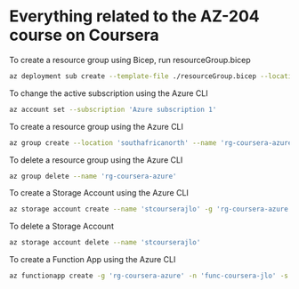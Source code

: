 # Everything related to the AZ-204 course on Coursera

To create a resource group using Bicep, run resourceGroup.bicep 
``` bash
az deployment sub create --template-file ./resourceGroup.bicep --location southafricanorth  
```

To change the active subscription using the Azure CLI
```bash
az account set --subscription 'Azure subscription 1'
```

To create a resource group using the Azure CLI  
``` bash
az group create --location 'southafricanorth' --name 'rg-coursera-azure'
```
To delete a resource group using the Azure CLI
``` bash
az group delete --name 'rg-coursera-azure'
```

To create a Storage Account using the Azure CLI
``` bash
az storage account create --name 'stcourserajlo' -g 'rg-coursera-azure' --sku 'Standard_LRS'
```

To delete a Storage Account
``` bash
az storage account delete --name 'stcourserajlo'
```

To create a Function App using the Azure CLI
``` bash
az functionapp create -g 'rg-coursera-azure' -n 'func-coursera-jlo' -s 'stcourserajlo' -c 'southafricanorth'
```
